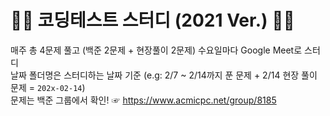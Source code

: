 # 👩‍💻 코딩테스트 스터디 (2021 Ver.) 👨‍💻

매주 총 4문제 풀고 (백준 2문제 + 현장풀이 2문제) 수요일마다 Google Meet로 스터디<br>
날짜 폴더명은 스터디하는 날짜 기준 (e.g: 2/7 ~ 2/14까지 푼 문제 + 2/14 현장 풀이 문제 = `202x-02-14`)<br>
문제는 백준 그룹에서 확인! ☞ https://www.acmicpc.net/group/8185

